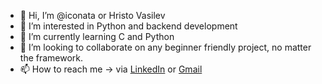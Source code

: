 - 👋 Hi, I’m @iconata or Hristo Vasilev
- 👀 I’m interested in Python and backend development
- 🌱 I’m currently learning C and Python
- 💞️ I’m looking to collaborate on any beginner friendly project, no matter the framework.
- 📫 How to reach me -> via [LinkedIn](https://www.linkedin.com/in/hristo-vasilev-0472154b/) or [Gmail](hristo39@gmail.com)

<!---
iconata/iconata is a ✨ special ✨ repository because its `README.md` (this file) appears on your GitHub profile.
You can click the Preview link to take a look at your changes.
--->
